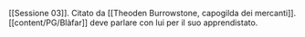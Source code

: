 [[Sessione 03]]. Citato da [[Theoden Burrowstone, capogilda dei mercanti]].
[[content/PG/Blàfar]] deve parlare con lui per il suo apprendistato.